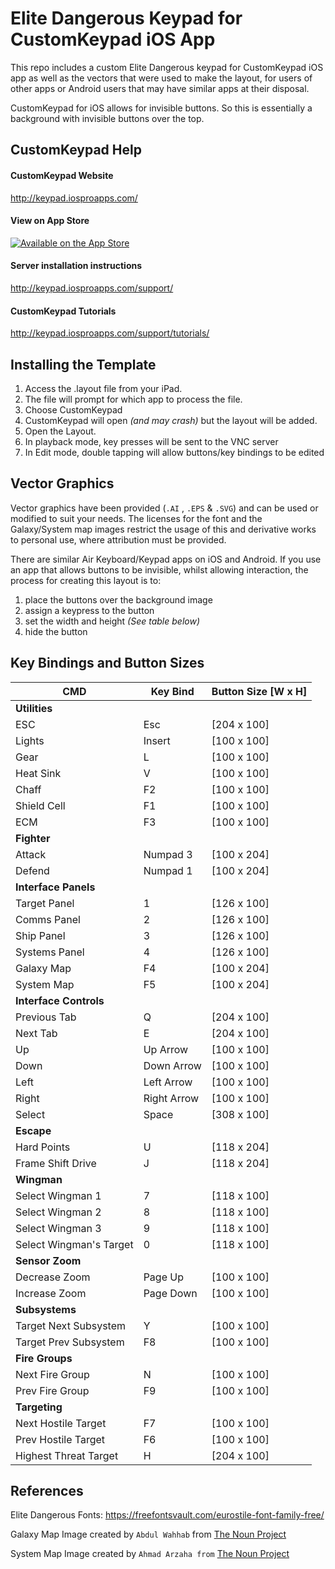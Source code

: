 # Elite Dangerous Keypad for CustomKeypad iOS App
This repo includes a custom Elite Dangerous keypad for CustomKeypad iOS app as well as the vectors that were used to make the layout, for users of other apps or Android users that may have similar apps at their disposal.



CustomKeypad for iOS allows for invisible buttons. So this is essentially a background with invisible buttons over the top. 



## CustomKeypad Help

#### CustomKeypad Website

http://keypad.iosproapps.com/

#### View on App Store

[![Available on the App Store](http://keypad.iosproapps.com/wp-content/uploads/logo-appstore-135x40.png)](http://keypad.iosproapps.com/buy/)

#### Server installation instructions

http://keypad.iosproapps.com/support/

#### CustomKeypad Tutorials

http://keypad.iosproapps.com/support/tutorials/



## Installing the Template

1. Access the .layout file from your iPad. 
2. The file will prompt for which app to process the file. 
3. Choose CustomKeypad
4. CustomKeypad will open *(and may crash)* but the layout will be added. 
5. Open the Layout. 
6. In playback mode, key presses will be sent to the VNC server
7. In Edit mode, double tapping will allow buttons/key bindings to be edited



## Vector Graphics

Vector graphics have been provided (`.AI` , `.EPS` & `.SVG`) and can be used or modified to suit your needs. The licenses for the font and the Galaxy/System map images restrict the usage of this and derivative works to personal use, where attribution must be provided.



There are similar Air Keyboard/Keypad apps on iOS and Android. If you use an app that allows buttons to be invisible, whilst allowing interaction, the process for creating this layout is to:

1. place the buttons over the background image 
2. assign a keypress to the button
3. set the width and height *(See table below)*
4. hide the button



## Key Bindings and Button Sizes

| CMD                     | Key Bind    | Button Size [W x H] |
| ----------------------- | ----------- | ------------------- |
| **Utilities**           |             |                     |
| ESC                     | Esc         | [204 x 100]         |
| Lights                  | Insert      | [100 x 100]         |
| Gear                    | L           | [100 x 100]         |
| Heat Sink               | V           | [100 x 100]         |
| Chaff                   | F2          | [100 x 100]         |
| Shield Cell             | F1          | [100 x 100]         |
| ECM                     | F3          | [100 x 100]         |
| **Fighter**             |             |                     |
| Attack                  | Numpad 3    | [100 x 204]         |
| Defend                  | Numpad 1    | [100 x 204]         |
| **Interface Panels**    |             |                     |
| Target Panel            | 1           | [126 x 100]         |
| Comms Panel             | 2           | [126 x 100]         |
| Ship Panel              | 3           | [126 x 100]         |
| Systems Panel           | 4           | [126 x 100]         |
| Galaxy Map              | F4          | [100 x 204]         |
| System Map              | F5          | [100 x 204]         |
| **Interface Controls**  |             |                     |
| Previous Tab            | Q           | [204 x 100]         |
| Next Tab                | E           | [204 x 100]         |
| Up                      | Up Arrow    | [100 x 100]         |
| Down                    | Down Arrow  | [100 x 100]         |
| Left                    | Left Arrow  | [100 x 100]         |
| Right                   | Right Arrow | [100 x 100]         |
| Select                  | Space       | [308 x 100]         |
| **Escape**              |             |                     |
| Hard Points             | U           | [118 x 204]         |
| Frame Shift Drive       | J           | [118 x 204]         |
| **Wingman**             |             |                     |
| Select Wingman 1        | 7           | [118 x 100]         |
| Select Wingman 2        | 8           | [118 x 100]         |
| Select Wingman 3        | 9           | [118 x 100]         |
| Select Wingman's Target | 0           | [118 x 100]         |
| **Sensor Zoom**         |             |                     |
| Decrease Zoom           | Page Up     | [100 x 100]         |
| Increase Zoom           | Page Down   | [100 x 100]         |
| **Subsystems**          |             |                     |
| Target Next Subsystem   | Y           | [100 x 100]         |
| Target Prev Subsystem   | F8          | [100 x 100]         |
| **Fire Groups**         |             |                     |
| Next Fire Group         | N           | [100 x 100]         |
| Prev Fire Group         | F9          | [100 x 100]         |
| **Targeting**           |             |                     |
| Next Hostile Target     | F7          | [100 x 100]         |
| Prev Hostile Target     | F6          | [100 x 100]         |
| Highest Threat Target   | H           | [204 x 100]         |



## References

Elite Dangerous Fonts: https://freefontsvault.com/eurostile-font-family-free/

Galaxy Map Image created by `Abdul Wahhab` from [The Noun Project](https://thenounproject.com/search/?q=galaxy&i=2036636)

System Map Image created by `Ahmad Arzaha from` [The Noun Project](https://thenounproject.com/search/?q=galaxy&i=3098320)